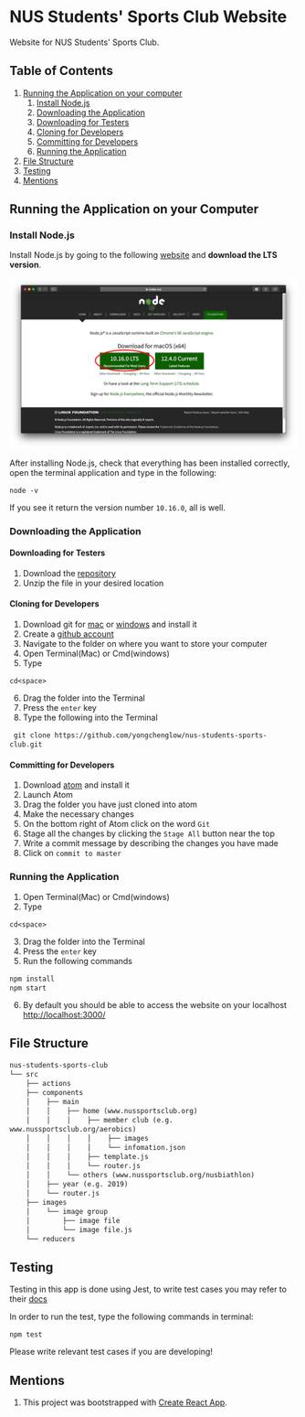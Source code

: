 # NUS Students' Sports Club Website
Website for NUS Students' Sports Club.

## Table of Contents
1. [Running the Application on your computer](#running-the-application-on-your-local-machine)
    1. [Install Node.js](#install-Node.js)
    2. [Downloading the Application](#downloading-the-application)
    3. [Downloading for Testers](#downloading-for-testers)
    4. [Cloning for Developers](#cloning-for-developers)
    5. [Committing for Developers](#committing-for-developers)
    6. [Running the Application](#running-the-application)
2. [File Structure](#structure)
3. [Testing](#testing)
4. [Mentions](#mentions)

## Running the Application on your Computer
### Install Node.js
Install Node.js by going to the following [website](https://nodejs.org/en/ "Node.js Homepage") and __download the LTS version__.

![image of Node JS Homepage](./public/images/NodeHomepage.png "NodeHomepage")

After installing Node.js, check that everything has been installed correctly, open the terminal application and type in the following:

```
node -v
```

If you see it return the version number `10.16.0`, all is well.

### Downloading the Application
#### Downloading for Testers
1. Download the [repository](https://github.com/yongchenglow/nus-students-sports-club/archive/master.zip)
2. Unzip the file in your desired location

#### Cloning for Developers
1. Download git for [mac](https://git-scm.com/download/mac) or [windows](https://git-scm.com/download/win) and install it
2. Create a [github account](https://github.com/join)
3. Navigate to the folder on where you want to store your computer
4. Open Terminal(Mac) or Cmd(windows)
5. Type
```
cd<space>
```
6. Drag the folder into the Terminal
7. Press the `enter` key
8. Type the following into the Terminal
```
 git clone https://github.com/yongchenglow/nus-students-sports-club.git
```

#### Committing for Developers
1. Download [atom](https://atom.io) and install it
2. Launch Atom
3. Drag the folder you have just cloned into atom
4. Make the necessary changes
5. On the bottom right of Atom click on the word `Git`
6. Stage all the changes by clicking the `Stage All` button near the top
7. Write a commit message by describing the changes you have made
8. Click on `commit to master`


### Running the Application
1. Open Terminal(Mac) or Cmd(windows)
2. Type
```
cd<space>
```
3. Drag the folder into the Terminal
4. Press the `enter` key
5. Run the following commands
```
npm install
npm start
```
6. By default you should be able to access the website on your localhost [http://localhost:3000/](http://localhost:3000/ )

## File Structure
```
nus-students-sports-club
└── src
    ├── actions
    ├── components
    │    ├── main
    │    │    ├── home (www.nussportsclub.org)
    │    │    │    ├── member club (e.g. www.nussportsclub.org/aerobics)
    │    │    │    │    ├── images
    │    │    │    │    └── infomation.json
    │    │    │    ├── template.js    
    │    │    │    └── router.js
    │    │    └── others (www.nussportsclub.org/nusbiathlon)
    │    ├── year (e.g. 2019)
    │    └── router.js
    ├── images
    │    └── image group
    │        ├── image file
    │        └── image file.js
    └── reducers
```
## Testing
Testing in this app is done using Jest, to write test cases you may refer to their [docs](https://jestjs.io/docs/en/getting-started)

In order to run the test, type the following commands in terminal:
```
npm test
```

Please write relevant test cases if you are developing!

## Mentions
1. This project was bootstrapped with [Create React App](https://github.com/facebook/create-react-app).
